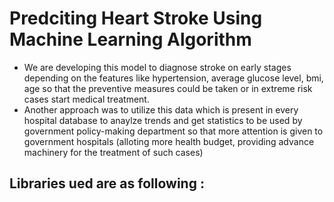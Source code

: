 # Predciting Heart Stroke Using Machine Learning Algorithm

- We are developing this model to diagnose stroke on early stages depending on the features like hypertension, average glucose level, bmi, age so that the preventive measures could be taken or in extreme risk cases start medical treatment.
- Another approach was to utilize this data which is present in every hospital database to anaylze trends and get statistics to be used by government policy-making department so that more attention is given to government hospitals (alloting more health budget, providing advance machinery for the treatment of such cases)

## Libraries ued are as following :

